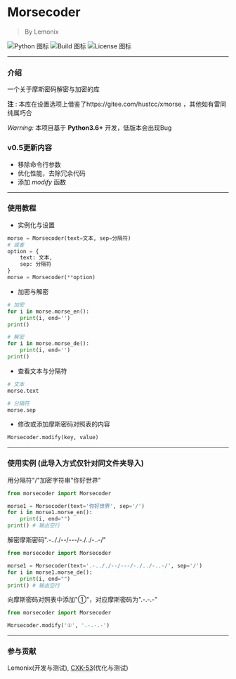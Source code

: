 # Morsecoder
> By Lemonix

![Python 图标](https://img.shields.io/badge/Python-3.6%2B-brightgreen?style=for-the-badge&logo=appveyor)
![Build 图标](https://img.shields.io/badge/Build-Passing-orange?style=for-the-badge&logo=appveyor)
![License 图标](https://img.shields.io/badge/License-Apache-brightgreen?style=for-the-badge&logo=appveyor)

***
### 介绍
一个关于摩斯密码解密与加密的库

 **注** : 本库在设置选项上借鉴了https://gitee.com/hustcc/xmorse ，其他如有雷同纯属巧合

 _Warning:_ 本项目基于 **Python3.6+** 开发，低版本会出现Bug


### v0.5更新内容
- 移除命令行参数
- 优化性能，去除冗余代码
- 添加 *modify* 函数

***
### 使用教程
- 实例化与设置
```python
morse = Morsecoder(text=文本, sep=分隔符)
# 或者
option = {
    text: 文本,
    sep: 分隔符
}
morse = Morsecoder(**option)
```

- 加密与解密
```python
# 加密
for i in morse.morse_en():
    print(i, end='')
print()

# 解密
for i in morse.morse_de():
    print(i, end='')
print()
```

- 查看文本与分隔符
```python
# 文本
morse.text

# 分隔符
morse.sep
```

- 修改或添加摩斯密码对照表的内容
```python
Morsecoder.modify(key, value)
```
***

### 使用实例 (此导入方式仅针对同文件夹导入)

用分隔符"/"加密字符串"你好世界"
```python
from morsecoder import Morsecoder

morse1 = Morsecoder(text='你好世界', sep='/')
for i in morse1.morse_en():
    print(i, end="")
print() # 输出空行
```

解密摩斯密码".-.././--/---/-./../-..-/"

```python
from morsecoder import Morsecoder

morse1 = Morsecoder(text='.-.././--/---/-./../-..-/', sep='/')
for i in morse1.morse_de():
    print(i, end="")
print() # 输出空行
```

向摩斯密码对照表中添加"①"，对应摩斯密码为".-.-.-"
```python
from morsecoder import Morsecoder

Morsecoder.modify('①', '.-.-.-')
```

****
### 参与贡献
Lemonix(开发与测试), [CXK-53](https://github.com/Sherlockcxk)(优化与测试)
